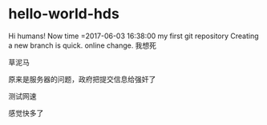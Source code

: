 # hello-world-hds
Hi humans!
Now time =2017-06-03 16:38:00
my first git repository 
Creating a new branch is quick.
online change.
我想死


草泥马


原来是服务器的问题，政府把提交信息给强奸了



测试网速


感觉快多了